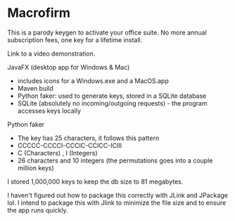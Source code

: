 # Macrofirm
This is a parody keygen to activate your office suite. No more annual subscription fees, one key for a lifetime install. 

Link to a video demonstration. 

JavaFX  (desktop app for Windows & Mac) 
  - includes icons for a Windows.exe and a MacOS.app 
  - Maven build
  - Python faker: used to generate keys, stored in a SQLite database
  - SQLite (absolutely no incoming/outgoing requests) - the program accesses keys locally


Python faker
  - The key has 25 characters, it follows this pattern
  - CCCCC-CCCCI-CCCIC-CCICC-ICIII
  - C (Characters) , I (Integers) 
  - 26 characters and 10 integers  (the permutations goes into a couple million keys)

I stored 1,000,000 keys to keep the db size to 81 megabytes. 



I haven't figured out how to package this correctly with JLink and JPackage lol. 
I intend to package this with Jlink to minimize the file size and to ensure the app runs quickly.

